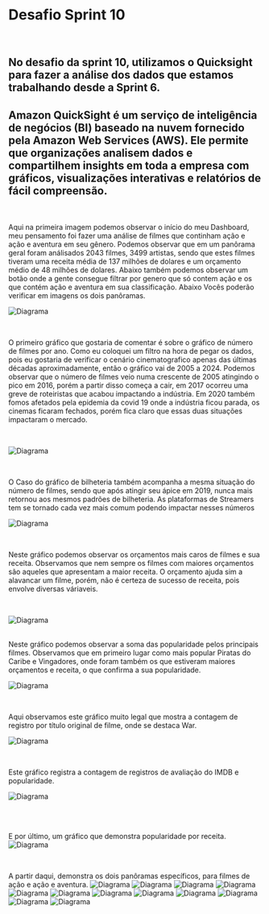 # Desafio Sprint 10

<br>

## No desafio da sprint 10, utilizamos o Quicksight para fazer a análise dos dados que estamos trabalhando desde a Sprint 6.
## Amazon QuickSight é um serviço de inteligência de negócios (BI) baseado na nuvem fornecido pela Amazon Web Services (AWS). Ele permite que organizações analisem dados e compartilhem insights em toda a empresa com gráficos, visualizações interativas e relatórios de fácil compreensão.

<br>
<br>
Aqui na primeira imagem podemos observar o início do meu Dashboard, meu pensamento foi fazer uma análise de filmes que continham ação e ação e aventura em seu gênero. Podemos observar que em um panôrama geral foram análisados 2043 filmes, 3499 artistas, sendo que estes filmes tiveram uma receita média de 137 milhões de dolares e um orçamento médio de 48 milhões de dolares. Abaixo também podemos observar um botão onde a gente consegue filtrar por genero que só contem ação e os que contém ação e aventura em sua classificação. Abaixo Vocês poderão verificar em imagens os dois panôramas.

![Diagrama](https://github.com/rafaelkabata/ProgramaBolsasPB/blob/main/Sprint%2010/Imagens%20Dashboard/1-dashbord.PNG)

<br>

O primeiro gráfico que gostaria de comentar é sobre o gráfico de número de filmes por ano. Como eu coloquei um filtro na hora de pegar os dados, pois eu gostaria de verificar o cenário cinematografico apenas das últimas décadas aproximadamente, então o gráfico vai de 2005 a 2024. Podemos observar que o número de filmes veio numa crescente de 2005 atingindo o pico em 2016, porém a partir disso começa a cair, em 2017 ocorreu uma greve de roteiristas que acabou impactando a indústria. Em 2020 também fomos afetados pela epidemia da covid 19 onde a indústria ficou parada, os cinemas ficaram fechados, porém fica claro que essas duas situações impactaram o mercado.

<br>

![Diagrama](https://github.com/rafaelkabata/ProgramaBolsasPB/blob/main/Sprint%2010/Imagens%20Dashboard/2-dashbord.PNG)

<br>

O Caso do gráfico de bilheteria também acompanha a mesma situação do número de filmes, sendo que após atingir seu ápice em 2019, nunca mais retornou aos mesmos padrões de bilheteria. As plataformas de Streamers tem se tornado cada vez mais comum podendo impactar nesses números

![Diagrama](https://github.com/rafaelkabata/ProgramaBolsasPB/blob/main/Sprint%2010/Imagens%20Dashboard/3-dashbord.PNG)

<br>

Neste gráfico podemos observar os orçamentos mais caros de filmes e sua receita. Observamos que nem sempre os filmes com maiores orçamentos são aqueles que apresentam a maior receita. O orçamento ajuda sim a alavancar um filme, porém, não é certeza de sucesso de receita, pois envolve diversas váriaveis.

<br>


![Diagrama](https://github.com/rafaelkabata/ProgramaBolsasPB/blob/main/Sprint%2010/Imagens%20Dashboard/4-dashbord.PNG)

<br>
Neste gráfico podemos observar a soma das popularidade pelos principais filmes. Observamos que em primeiro lugar como mais popular Piratas do Caribe e Vingadores, onde foram também os que estiveram maiores orçamentos e receita, o que confirma a sua popularidade.

![Diagrama](https://github.com/rafaelkabata/ProgramaBolsasPB/blob/main/Sprint%2010/Imagens%20Dashboard/5-dashbord.PNG)

<br>

Aqui observamos este gráfico muito legal que mostra a contagem de registro por título original de filme, onde se destaca War.

![Diagrama](https://github.com/rafaelkabata/ProgramaBolsasPB/blob/main/Sprint%2010/Imagens%20Dashboard/8-dashbord.PNG)

<br>

Este gráfico registra a contagem de registros de avaliação do IMDB e popularidade.

![Diagrama](https://github.com/rafaelkabata/ProgramaBolsasPB/blob/main/Sprint%2010/Imagens%20Dashboard/9-dashbord.PNG)

<br>



<br> 

E por último, um gráfico que demonstra popularidade por receita.
![Diagrama](https://github.com/rafaelkabata/ProgramaBolsasPB/blob/main/Sprint%2010/Imagens%20Dashboard/10-dashbord.PNG)

<br>

A partir daqui, demonstra os dois panôramas específicos, para filmes de ação e ação e aventura.
![Diagrama](https://github.com/rafaelkabata/ProgramaBolsasPB/blob/main/Sprint%2010/Imagens%20Dashboard/13-dashbord.PNG)
![Diagrama](https://github.com/rafaelkabata/ProgramaBolsasPB/blob/main/Sprint%2010/Imagens%20Dashboard/14-dashbord.PNG)
![Diagrama](https://github.com/rafaelkabata/ProgramaBolsasPB/blob/main/Sprint%2010/Imagens%20Dashboard/15-dashbord.PNG)
![Diagrama](https://github.com/rafaelkabata/ProgramaBolsasPB/blob/main/Sprint%2010/Imagens%20Dashboard/16-dashbord.PNG)
![Diagrama](https://github.com/rafaelkabata/ProgramaBolsasPB/blob/main/Sprint%2010/Imagens%20Dashboard/17-dashbord.PNG)
![Diagrama](https://github.com/rafaelkabata/ProgramaBolsasPB/blob/main/Sprint%2010/Imagens%20Dashboard/18-dashbord.PNG)
![Diagrama](https://github.com/rafaelkabata/ProgramaBolsasPB/blob/main/Sprint%2010/Imagens%20Dashboard/19-dashbord.PNG)
![Diagrama](https://github.com/rafaelkabata/ProgramaBolsasPB/blob/main/Sprint%2010/Imagens%20Dashboard/20-dashbord.PNG)
![Diagrama](https://github.com/rafaelkabata/ProgramaBolsasPB/blob/main/Sprint%2010/Imagens%20Dashboard/21-dashbord.PNG)
![Diagrama](https://github.com/rafaelkabata/ProgramaBolsasPB/blob/main/Sprint%2010/Imagens%20Dashboard/22-dashbord.PNG)
![Diagrama](https://github.com/rafaelkabata/ProgramaBolsasPB/blob/main/Sprint%2010/Imagens%20Dashboard/23-dashbord.PNG)
![Diagrama](https://github.com/rafaelkabata/ProgramaBolsasPB/blob/main/Sprint%2010/Imagens%20Dashboard/24-dashbord.PNG)
